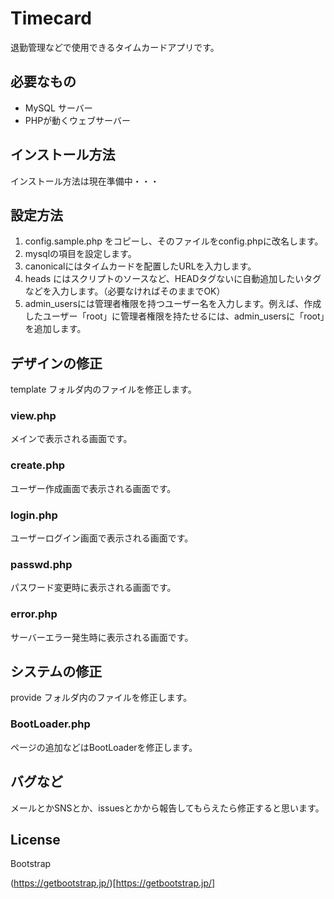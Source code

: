 
# Timecard

退勤管理などで使用できるタイムカードアプリです。

## 必要なもの

- MySQL サーバー
- PHPが動くウェブサーバー

## インストール方法

インストール方法は現在準備中・・・

## 設定方法

1. config.sample.php をコピーし、そのファイルをconfig.phpに改名します。
2. mysqlの項目を設定します。
3. canonicalにはタイムカードを配置したURLを入力します。
4. heads にはスクリプトのソースなど、HEADタグないに自動追加したいタグなどを入力します。（必要なければそのままでOK）
5. admin_usersには管理者権限を持つユーザー名を入力します。例えば、作成したユーザー「root」に管理者権限を持たせるには、admin_usersに「root」を追加します。

## デザインの修正

template フォルダ内のファイルを修正します。

### view.php

メインで表示される画面です。

### create.php

ユーザー作成画面で表示される画面です。

### login.php

ユーザーログイン画面で表示される画面です。

### passwd.php

パスワード変更時に表示される画面です。

### error.php

サーバーエラー発生時に表示される画面です。

## システムの修正

provide フォルダ内のファイルを修正します。

### BootLoader.php

ページの追加などはBootLoaderを修正します。

## バグなど

メールとかSNSとか、issuesとかから報告してもらえたら修正すると思います。

## License

Bootstrap

(https://getbootstrap.jp/)[https://getbootstrap.jp/]

